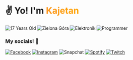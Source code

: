 # ✌️ Yo! I'm <span style="background: orange; brackground-clip: text; -webkit-background-clip: text; color: transparent; background-image: linear-gradient(90deg, rgba(253,149,29,1) 0%, rgba(255,165,0,1) 100%)">Kajetan</span>

![17 Years Old](https://img.shields.io/badge/-%20😎%2016%20years%20old%20-orange?style=for-the-badge)
![Zielona Góra](https://img.shields.io/badge/-%20🏡%20Zielona%20G%C3%B3ra%20-success?style=for-the-badge)
![Elektronik](https://img.shields.io/badge/-%20💻%20Elektronik%20-%23038cfc?style=for-the-badge)
![Programmer](https://img.shields.io/badge/-%20👨‍🎓%20Programming%20Student%20(3/5%20year)%20-blueviolet?style=for-the-badge)

### My socials! 🎉

<a href="https://www.facebook.com/profile.php?id=100006167836279">![Facebook](https://img.shields.io/badge/Facebook-1877F2?style=for-the-badge&logo=facebook&logoColor=white)</a>
<a href="https://www.instagram.com/_pawlani">![Instagram](https://img.shields.io/badge/Instagram-E4405F?style=for-the-badge&logo=instagram&logoColor=white)</a>
![Snapchat](https://img.shields.io/badge/kajetan__pawlak-snapchat-fffa19?style=for-the-badge&logo=snapchat&logoColor=white)
<a href="">![Spotify](https://img.shields.io/badge/Spotify-1ED760?&style=for-the-badge&logo=spotify&logoColor=white)</a>
<a href="https://www.twitch.tv/pawlani">![Twitch](https://img.shields.io/badge/twitch-ab65fc?style=for-the-badge&logo=twitch&logoColor=white)</a>
